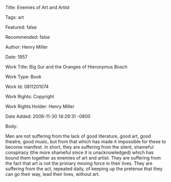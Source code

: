 Title:  Enemies of Art and Artist

Tags:   art

Featured: false

Recommended: false

Author: Henry Miller

Date:   1957

Work Title: Big Sur and the Oranges of Hieronymus Bosch

Work Type: Book

Work Id: 0811201074

Work Rights: Copyright

Work Rights Holder: Henry Miller

Date Added: 2006-11-30 14:29:31 -0800

Body: 

Men are not suffering from the lack of good literature, good art, good theatre, good music, but from that which has made it impossible for these to become manifest. In short, they are suffering from the silent, shameful conspiracy (the more shameful since it is unacknowledged) which has bound them together as enemies of art and artist. They are suffering from the fact that art is not the primary moving force in their lives. They are suffering from the act, repeated daily, of keeping up the pretense that they can go their way, lead their lives, without art.


